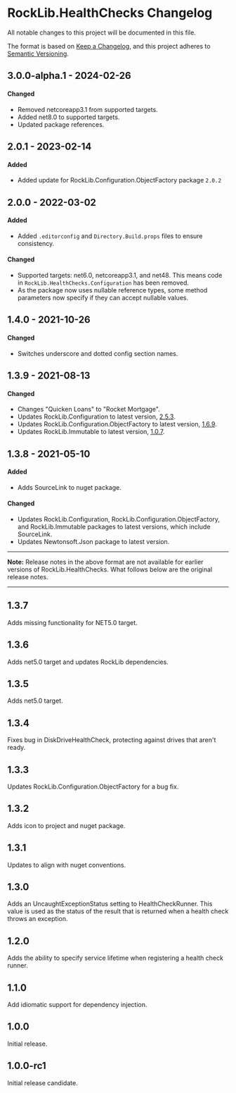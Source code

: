 # RockLib.HealthChecks Changelog

All notable changes to this project will be documented in this file.

The format is based on [Keep a Changelog](https://keepachangelog.com/en/1.0.0/),
and this project adheres to [Semantic Versioning](https://semver.org/spec/v2.0.0.html).

## 3.0.0-alpha.1 - 2024-02-26

#### Changed
- Removed netcoreapp3.1 from supported targets.
- Added net8.0 to supported targets.
- Updated package references.

## 2.0.1 - 2023-02-14

#### Added
- Added update for RockLib.Configuration.ObjectFactory package `2.0.2`

## 2.0.0 - 2022-03-02
	
#### Added
- Added `.editorconfig` and `Directory.Build.props` files to ensure consistency.

#### Changed
- Supported targets: net6.0, netcoreapp3.1, and net48. This means code in `RockLib.HealthChecks.Configuration` has been removed.
- As the package now uses nullable reference types, some method parameters now specify if they can accept nullable values.

## 1.4.0 - 2021-10-26

#### Changed

- Switches underscore and dotted config section names.

## 1.3.9 - 2021-08-13

#### Changed

- Changes "Quicken Loans" to "Rocket Mortgage".
- Updates RockLib.Configuration to latest version, [2.5.3](https://github.com/RockLib/RockLib.Configuration/blob/main/RockLib.Configuration/CHANGELOG.md#253---2021-08-11).
- Updates RockLib.Configuration.ObjectFactory to latest version, [1.6.9](https://github.com/RockLib/RockLib.Configuration/blob/main/RockLib.Configuration.ObjectFactory/CHANGELOG.md#169---2021-08-11).
- Updates RockLib.Immutable to latest version, [1.0.7](https://github.com/RockLib/RockLib.Immutable/blob/main/RockLib.Immutable/CHANGELOG.md#107---2021-08-10).

## 1.3.8 - 2021-05-10

#### Added

- Adds SourceLink to nuget package.

#### Changed

- Updates RockLib.Configuration, RockLib.Configuration.ObjectFactory, and RockLib.Immutable packages to latest versions, which include SourceLink.
- Updates Newtonsoft.Json package to latest version.

----

**Note:** Release notes in the above format are not available for earlier versions of
RockLib.HealthChecks. What follows below are the original release notes.

----

## 1.3.7

Adds missing functionality for NET5.0 target.

## 1.3.6

Adds net5.0 target and updates RockLib dependencies.

## 1.3.5

Adds net5.0 target.

## 1.3.4

Fixes bug in DiskDriveHealthCheck, protecting against drives that aren't ready.

## 1.3.3

Updates RockLib.Configuration.ObjectFactory for a bug fix.

## 1.3.2

Adds icon to project and nuget package.

## 1.3.1

Updates to align with nuget conventions.

## 1.3.0

Adds an UncaughtExceptionStatus setting to HealthCheckRunner. This value is used as the status of the result that is returned when a health check throws an exception.

## 1.2.0

Adds the ability to specify service lifetime when registering a health check runner.

## 1.1.0

Add idiomatic support for dependency injection.

## 1.0.0

Initial release.

## 1.0.0-rc1

Initial release candidate.
